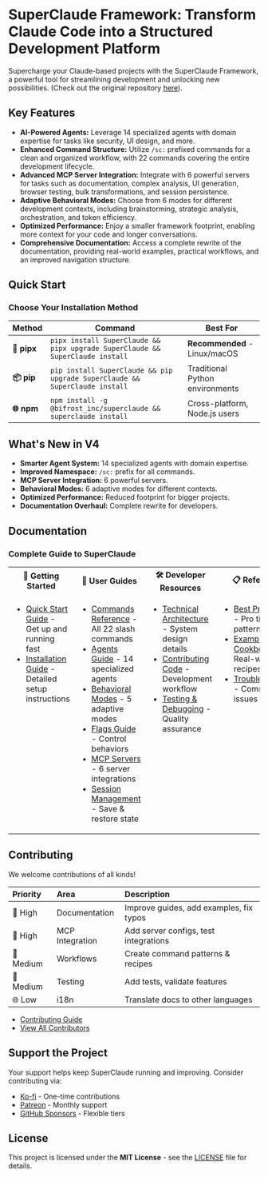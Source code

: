 # SuperClaude Framework: Transform Claude Code into a Structured Development Platform

Supercharge your Claude-based projects with the SuperClaude Framework, a powerful tool for streamlining development and unlocking new possibilities. (Check out the original repository [here](https://github.com/SuperClaude-Org/SuperClaude_Framework)).

## Key Features

*   **AI-Powered Agents:** Leverage 14 specialized agents with domain expertise for tasks like security, UI design, and more.
*   **Enhanced Command Structure:** Utilize `/sc:` prefixed commands for a clean and organized workflow, with 22 commands covering the entire development lifecycle.
*   **Advanced MCP Server Integration:** Integrate with 6 powerful servers for tasks such as documentation, complex analysis, UI generation, browser testing, bulk transformations, and session persistence.
*   **Adaptive Behavioral Modes:** Choose from 6 modes for different development contexts, including brainstorming, strategic analysis, orchestration, and token efficiency.
*   **Optimized Performance:** Enjoy a smaller framework footprint, enabling more context for your code and longer conversations.
*   **Comprehensive Documentation:** Access a complete rewrite of the documentation, providing real-world examples, practical workflows, and an improved navigation structure.

## Quick Start

### Choose Your Installation Method

| Method        | Command                                                            | Best For                                 |
| ------------- | ------------------------------------------------------------------ | ---------------------------------------- |
| **🐍 pipx**     | `pipx install SuperClaude && pipx upgrade SuperClaude && SuperClaude install` | **Recommended** - Linux/macOS       |
| **📦 pip**      | `pip install SuperClaude && pip upgrade SuperClaude && SuperClaude install` | Traditional Python environments        |
| **🌐 npm**      | `npm install -g @bifrost_inc/superclaude && superclaude install` | Cross-platform, Node.js users         |

## What's New in V4

*   **Smarter Agent System:** 14 specialized agents with domain expertise.
*   **Improved Namespace:** `/sc:` prefix for all commands.
*   **MCP Server Integration:** 6 powerful servers.
*   **Behavioral Modes:** 6 adaptive modes for different contexts.
*   **Optimized Performance:** Reduced footprint for bigger projects.
*   **Documentation Overhaul:** Complete rewrite for developers.

## Documentation

### Complete Guide to SuperClaude

<table>
    <tr>
        <th>🚀 Getting Started</th>
        <th>📖 User Guides</th>
        <th>🛠️ Developer Resources</th>
        <th>📋 Reference</th>
    </tr>
    <tr>
        <td valign="top">
            <ul>
                <li><a href="Docs/Getting-Started/quick-start.md">Quick Start Guide</a> - Get up and running fast</li>
                <li><a href="Docs/Getting-Started/installation.md">Installation Guide</a> - Detailed setup instructions</li>
            </ul>
        </td>
        <td valign="top">
            <ul>
                <li><a href="Docs/User-Guide/commands.md">Commands Reference</a> - All 22 slash commands</li>
                <li><a href="Docs/User-Guide/agents.md">Agents Guide</a> - 14 specialized agents</li>
                <li><a href="Docs/User-Guide/modes.md">Behavioral Modes</a> - 5 adaptive modes</li>
                <li><a href="Docs/User-Guide/flags.md">Flags Guide</a> - Control behaviors</li>
                <li><a href="Docs/User-Guide/mcp-servers.md">MCP Servers</a> - 6 server integrations</li>
                <li><a href="Docs/User-Guide/session-management.md">Session Management</a> - Save & restore state</li>
            </ul>
        </td>
        <td valign="top">
            <ul>
                <li><a href="Docs/Developer-Guide/technical-architecture.md">Technical Architecture</a> - System design details</li>
                <li><a href="Docs/Developer-Guide/contributing-code.md">Contributing Code</a> - Development workflow</li>
                <li><a href="Docs/Developer-Guide/testing-debugging.md">Testing & Debugging</a> - Quality assurance</li>
            </ul>
        </td>
        <td valign="top">
            <ul>
                <li><a href="Docs/Reference/quick-start-practices.md">Best Practices</a> - Pro tips & patterns</li>
                <li><a href="Docs/Reference/examples-cookbook.md">Examples Cookbook</a> - Real-world recipes</li>
                <li><a href="Docs/Reference/troubleshooting.md">Troubleshooting</a> - Common issues & fixes</li>
            </ul>
        </td>
    </tr>
</table>

## Contributing

We welcome contributions of all kinds!

| Priority | Area           | Description                       |
| :------- | :------------- | :-------------------------------- |
| 📝 High  | Documentation  | Improve guides, add examples, fix typos |
| 🔧 High  | MCP Integration | Add server configs, test integrations  |
| 🎯 Medium | Workflows      | Create command patterns & recipes   |
| 🧪 Medium | Testing        | Add tests, validate features     |
| 🌐 Low   | i18n           | Translate docs to other languages |

*   [Contributing Guide](CONTRIBUTING.md)
*   [View All Contributors](https://github.com/SuperClaude-Org/SuperClaude_Framework/graphs/contributors)

## Support the Project

Your support helps keep SuperClaude running and improving. Consider contributing via:

*   [Ko-fi](https://ko-fi.com/superclaude) - One-time contributions
*   [Patreon](https://patreon.com/superclaude) - Monthly support
*   [GitHub Sponsors](https://github.com/sponsors/SuperClaude-Org) - Flexible tiers

## License

This project is licensed under the **MIT License** - see the [LICENSE](LICENSE) file for details.